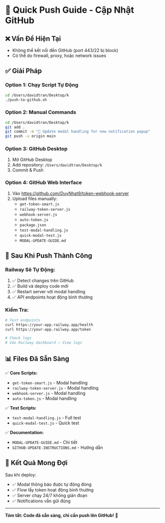# 🚀 Quick Push Guide - Cập Nhật GitHub

## ❌ **Vấn Đề Hiện Tại**
- Không thể kết nối đến GitHub (port 443/22 bị block)
- Có thể do firewall, proxy, hoặc network issues

## ✅ **Giải Pháp**

### **Option 1: Chạy Script Tự Động**
```bash
cd /Users/davidtran/Desktop/k
./push-to-github.sh
```

### **Option 2: Manual Commands**
```bash
cd /Users/davidtran/Desktop/k
git add .
git commit -m "🔧 Update modal handling for new notification popup"
git push -u origin main
```

### **Option 3: GitHub Desktop**
1. Mở GitHub Desktop
2. Add repository: `/Users/davidtran/Desktop/k`
3. Commit & Push

### **Option 4: GitHub Web Interface**
1. Vào https://github.com/DuyNhat9/token-webhook-server
2. Upload files manually:
   - `get-token-smart.js`
   - `railway-token-server.js`
   - `webhook-server.js`
   - `auto-token.js`
   - `package.json`
   - `test-modal-handling.js`
   - `quick-modal-test.js`
   - `MODAL-UPDATE-GUIDE.md`

## 🎯 **Sau Khi Push Thành Công**

### Railway Sẽ Tự Động:
1. ✅ Detect changes trên GitHub
2. ✅ Build và deploy code mới
3. ✅ Restart server với modal handling
4. ✅ API endpoints hoạt động bình thường

### Kiểm Tra:
```bash
# Test endpoints
curl https://your-app.railway.app/health
curl https://your-app.railway.app/token

# Check logs
# Vào Railway dashboard → View logs
```

## 📊 **Files Đã Sẵn Sàng**

✅ **Core Scripts:**
- `get-token-smart.js` - Modal handling
- `railway-token-server.js` - Modal handling
- `webhook-server.js` - Modal handling
- `auto-token.js` - Modal handling

✅ **Test Scripts:**
- `test-modal-handling.js` - Full test
- `quick-modal-test.js` - Quick test

✅ **Documentation:**
- `MODAL-UPDATE-GUIDE.md` - Chi tiết
- `GITHUB-UPDATE-INSTRUCTIONS.md` - Hướng dẫn

## 🚀 **Kết Quả Mong Đợi**

Sau khi deploy:
- ✅ Modal thông báo được tự động đóng
- ✅ Flow lấy token hoạt động bình thường
- ✅ Server chạy 24/7 không gián đoạn
- ✅ Notifications vẫn gửi đúng

---

**Tóm tắt: Code đã sẵn sàng, chỉ cần push lên GitHub!** 🚀
